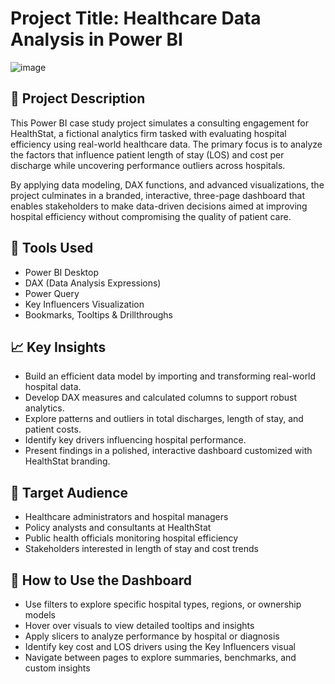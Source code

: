 # Project Title: Healthcare Data Analysis in Power BI

![image](https://github.com/user-attachments/assets/8972ee79-c9d1-46e9-9673-9008712baa65)


## 📄 Project Description
This Power BI case study project simulates a consulting engagement for HealthStat, a fictional analytics firm tasked with evaluating hospital efficiency using real-world healthcare data. The primary focus is to analyze the factors that influence patient length of stay (LOS) and cost per discharge while uncovering performance outliers across hospitals.

By applying data modeling, DAX functions, and advanced visualizations, the project culminates in a branded, interactive, three-page dashboard that enables stakeholders to make data-driven decisions aimed at improving hospital efficiency without compromising the quality of patient care.

## 🧰 Tools Used
- Power BI Desktop
- DAX (Data Analysis Expressions)
- Power Query
- Key Influencers Visualization
- Bookmarks, Tooltips & Drillthroughs

## 📈 Key Insights
- Build an efficient data model by importing and transforming real-world hospital data.
- Develop DAX measures and calculated columns to support robust analytics.
- Explore patterns and outliers in total discharges, length of stay, and patient costs.
- Identify key drivers influencing hospital performance.
- Present findings in a polished, interactive dashboard customized with HealthStat branding.

 ## 🧠 Target Audience
 - Healthcare administrators and hospital managers
 - Policy analysts and consultants at HealthStat
 - Public health officials monitoring hospital efficiency
 - Stakeholders interested in length of stay and cost trends

## 📌 How to Use the Dashboard
- Use filters to explore specific hospital types, regions, or ownership models
- Hover over visuals to view detailed tooltips and insights
- Apply slicers to analyze performance by hospital or diagnosis
- Identify key cost and LOS drivers using the Key Influencers visual
- Navigate between pages to explore summaries, benchmarks, and custom insights
